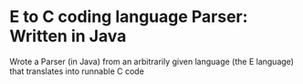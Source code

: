 E to C coding language Parser: Written in Java
======

Wrote a Parser (in Java) from an arbitrarily given language (the E language) that translates into runnable C code
